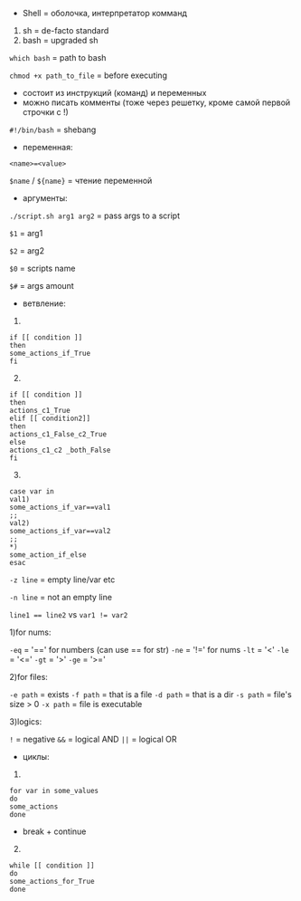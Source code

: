 - Shell = оболочка, интерпретатор комманд 

1) sh = de-facto standard
2) bash = upgraded sh

`which bash` = path to bash

`chmod +x path_to_file` = before executing

- состоит из инструкций (команд) и переменных
- можно писать комменты (тоже через решетку, кроме самой первой строчки с !)

`#!/bin/bash` = shebang

- переменная:

`<name>=<value>`

`$name` / `${name}` = чтение переменной

- аргументы:

`./script.sh arg1 arg2` = pass args to a script

`$1`  = arg1

`$2`  = arg2

`$0`  = scripts name

`$#`  = args amount

- ветвление:
1)

    if [[ condition ]]
    then
    some_actions_if_True
    fi

2)

    if [[ condition ]]
    then
    actions_c1_True
    elif [[ condition2]]
    then
    actions_c1_False_c2_True
    else
    actions_c1_c2 _both_False
    fi

3)

    case var in
    val1)
    some_actions_if_var==val1
    ;;
    val2)
    some_actions_if_var==val2
    ;;
    *)
    some_action_if_else
    esac

`-z line` = empty line/var etc

`-n line` = not an empty line

`line1 == line2` vs `var1 != var2`

1)for nums:

`-eq` = '==' for numbers (can use == for str)
`-ne` = '!=' for nums
`-lt` = '<'
`-le` = '<='
`-gt` = '>'
`-ge` = '>='

2)for files:

`-e path` = exists
`-f path` = that is a file
`-d path` = that is a dir
`-s path` = file's size > 0
`-x path` = file is executable

3)logics:

`!` = negative
`&&` = logical AND
`||` = logical OR

- циклы:

1)

    for var in some_values
    do
    some_actions
    done

+ break + continue

2)

    while [[ condition ]]
    do
    some_actions_for_True
    done


